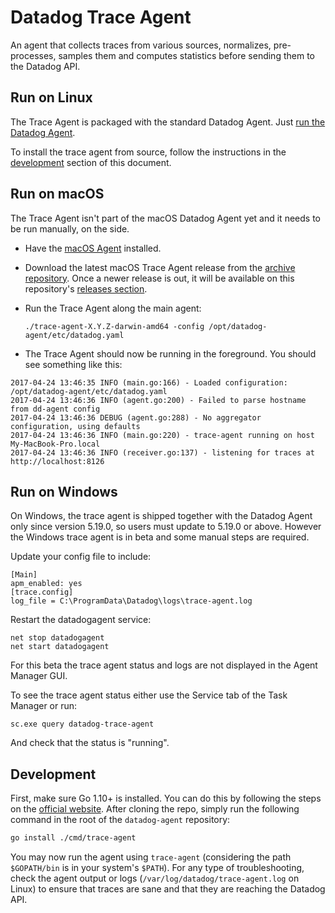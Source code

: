 # Datadog Trace Agent

An agent that collects traces from various sources, normalizes, pre-processes, samples them and computes
statistics before sending them to the Datadog API.

## Run on Linux

The Trace Agent is packaged with the standard Datadog Agent.
Just [run the Datadog Agent](http://docs.datadoghq.com/guides/basic_agent_usage/).

To install the trace agent from source, follow the instructions in the [development](#development)
section of this document.

## Run on macOS

The Trace Agent isn't part of the macOS Datadog Agent yet and it needs to be run manually,
on the side.

- Have the [macOS Agent](https://app.datadoghq.com/account/settings#agent/mac) installed.
- Download the latest macOS Trace Agent release from the [archive repository](https://github.com/DataDog/datadog-trace-agent/releases/).
Once a newer release is out, it will be available on this repository's [releases section](https://github.com/DataDog/datadog-agent/releases).
- Run the Trace Agent along the main agent:

    `./trace-agent-X.Y.Z-darwin-amd64 -config /opt/datadog-agent/etc/datadog.yaml`

- The Trace Agent should now be running in the foreground. You should see something like this:

```
2017-04-24 13:46:35 INFO (main.go:166) - Loaded configuration: /opt/datadog-agent/etc/datadog.yaml
2017-04-24 13:46:36 INFO (agent.go:200) - Failed to parse hostname from dd-agent config
2017-04-24 13:46:36 DEBUG (agent.go:288) - No aggregator configuration, using defaults
2017-04-24 13:46:36 INFO (main.go:220) - trace-agent running on host My-MacBook-Pro.local
2017-04-24 13:46:36 INFO (receiver.go:137) - listening for traces at http://localhost:8126
```

## Run on Windows

On Windows, the trace agent is shipped together with the Datadog Agent only
since version 5.19.0, so users must update to 5.19.0 or above. However the
Windows trace agent is in beta and some manual steps are required.

Update your config file to include:

```
[Main]
apm_enabled: yes
[trace.config]
log_file = C:\ProgramData\Datadog\logs\trace-agent.log
```

Restart the datadogagent service:

```
net stop datadogagent
net start datadogagent
```

For this beta the trace agent status and logs are not displayed in the Agent
Manager GUI.

To see the trace agent status either use the Service tab of the Task Manager or
run:

```
sc.exe query datadog-trace-agent
```

And check that the status is "running".

## Development

First, make sure Go 1.10+ is installed. You can do this by following the steps on the [official website](https://golang.org/dl/).
After cloning the repo, simply run the following command in the root of the `datadog-agent` repository:

```bash
go install ./cmd/trace-agent
```

You may now run the agent using `trace-agent` (considering the path `$GOPATH/bin` is in your system's `$PATH`). For any type
of troubleshooting, check the agent output or logs (`/var/log/datadog/trace-agent.log` on Linux) to ensure that traces are sane
and that they are reaching the Datadog API.

